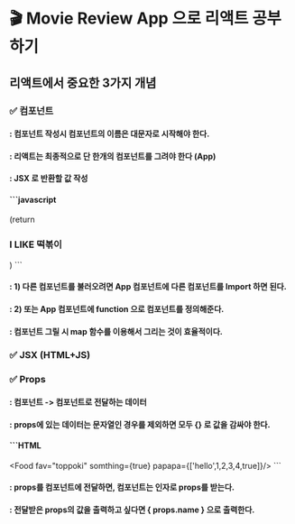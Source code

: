 # 🎬 Movie Review App 으로 리액트 공부하기

## 리액트에서 중요한 3가지 개념
### ✅ 컴포넌트
#### : 컴포넌트 작성시 컴포넌트의 이름은 대문자로 시작해야 한다.
#### : 리액트는 최종적으로 단 한개의 컴포넌트를 그려야 한다 (App)
#### : JSX 로 반환할 값 작성
#### ```javascript
(return <h3>I LIKE 떡볶이</h3>)  ```
#### : 1) 다른 컴포넌트를 불러오려면 App 컴포넌트에 다른 컴포넌트를 Import 하면 된다.
#### : 2) 또는 App 컴포넌트에 function 으로 컴포넌트를 정의해준다.
#### : 컴포넌트 그릴 시 map 함수를 이용해서 그리는 것이 효율적이다.
### ✅ JSX (HTML+JS)
### ✅ Props
#### : 컴포넌트 -> 컴포넌트로 전달하는 데이터
#### : props에 있는 데이터는 문자열인 경우를 제외하면 모두 {} 로 값을 감싸야 한다.
#### ```HTML
<Food fav="toppoki" somthing={true} papapa={['hello',1,2,3,4,true]}/> ```
#### : props를 컴포넌트에 전달하면, 컴포넌트는 인자로 props를 받는다.
#### : 전달받은 props의 값을 출력하고 싶다면 { props.name } 으로 출력한다.
